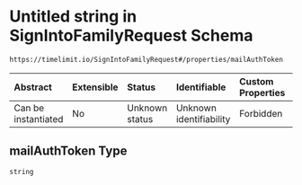 # Untitled string in SignIntoFamilyRequest Schema

```txt
https://timelimit.io/SignIntoFamilyRequest#/properties/mailAuthToken
```



| Abstract            | Extensible | Status         | Identifiable            | Custom Properties | Additional Properties | Access Restrictions | Defined In                                                                                      |
| :------------------ | :--------- | :------------- | :---------------------- | :---------------- | :-------------------- | :------------------ | :---------------------------------------------------------------------------------------------- |
| Can be instantiated | No         | Unknown status | Unknown identifiability | Forbidden         | Allowed               | none                | [SignIntoFamilyRequest.schema.json\*](SignIntoFamilyRequest.schema.json "open original schema") |

## mailAuthToken Type

`string`
